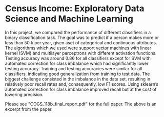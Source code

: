 # Census Income: Exploratory Data Science and Machine Learning

In this project, we compared the performance of different classifiers in a binary classification task.  The goal was to predict if a person makes more or less than 50 k per year, given aset of categorical and continuous attributes.  The algorithms which we used were support vector machines with linear kernel (SVM) and multilayer perceptrons with different activation functions. Testing accuracy was around 0.86 for all classifiers except for SVM with automated correction for class imbalance which had significantly lower testing accuracy. Training and testing accuracies were similar for all classifiers, indicating good generalization from training to test data.  The biggest challenge consisted in the imbalance in the data set, resulting in relatively poor recall rates and, consequently, low F1 scores. Using sklearn’s automated correction for class imbalance improved recall but at the cost of lowering precision. 

Please see "COGS_118b_final_report.pdf" for the full paper. The above is an excerpt from the paper.

